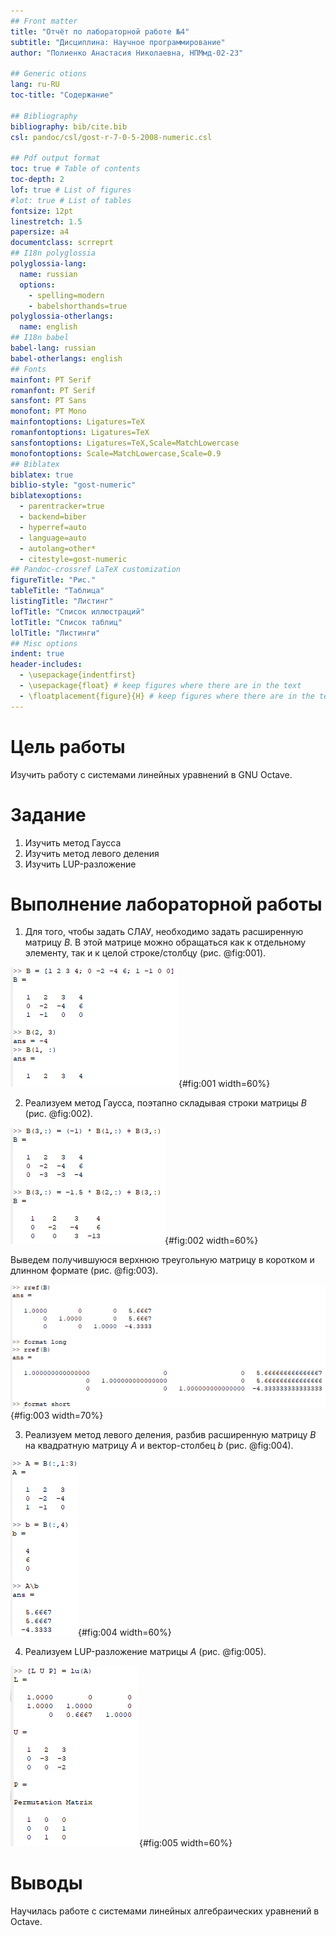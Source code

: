 ```yaml
---
## Front matter
title: "Отчёт по лабораторной работе №4"
subtitle: "Дисциплина: Научное программирование"
author: "Полиенко Анастасия Николаевна, НПМмд-02-23"

## Generic otions
lang: ru-RU
toc-title: "Содержание"

## Bibliography
bibliography: bib/cite.bib
csl: pandoc/csl/gost-r-7-0-5-2008-numeric.csl

## Pdf output format
toc: true # Table of contents
toc-depth: 2
lof: true # List of figures
#lot: true # List of tables
fontsize: 12pt
linestretch: 1.5
papersize: a4
documentclass: scrreprt
## I18n polyglossia
polyglossia-lang:
  name: russian
  options:
	- spelling=modern
	- babelshorthands=true
polyglossia-otherlangs:
  name: english
## I18n babel
babel-lang: russian
babel-otherlangs: english
## Fonts
mainfont: PT Serif
romanfont: PT Serif
sansfont: PT Sans
monofont: PT Mono
mainfontoptions: Ligatures=TeX
romanfontoptions: Ligatures=TeX
sansfontoptions: Ligatures=TeX,Scale=MatchLowercase
monofontoptions: Scale=MatchLowercase,Scale=0.9
## Biblatex
biblatex: true
biblio-style: "gost-numeric"
biblatexoptions:
  - parentracker=true
  - backend=biber
  - hyperref=auto
  - language=auto
  - autolang=other*
  - citestyle=gost-numeric
## Pandoc-crossref LaTeX customization
figureTitle: "Рис."
tableTitle: "Таблица"
listingTitle: "Листинг"
lofTitle: "Список иллюстраций"
lotTitle: "Список таблиц"
lolTitle: "Листинги"
## Misc options
indent: true
header-includes:
  - \usepackage{indentfirst}
  - \usepackage{float} # keep figures where there are in the text
  - \floatplacement{figure}{H} # keep figures where there are in the text
---
```


# Цель работы

Изучить работу с системами линейных уравнений в GNU Octave.

# Задание

1. Изучить метод Гаусса
1. Изучить метод левого деления
1. Изучить LUP-разложение

# Выполнение лабораторной работы

1. Для того, чтобы задать СЛАУ, необходимо задать расширенную матрицу *B*. В этой матрице можно обращаться как к отдельному элементу, так и к целой строке/столбцу (рис. @fig:001).

![Матрица B](image/1.png){#fig:001 width=60%}

2. Реализуем метод Гаусса, поэтапно складывая строки матрицы *B* (рис. @fig:002).

![Метод Гаусса](image/2.png){#fig:002 width=60%}

Выведем получившуюся верхнюю треугольную матрицу в коротком и длинном формате (рис. @fig:003).

![Форматы вывода](image/3.png){#fig:003 width=70%}

3. Реализуем метод левого деления, разбив расширенную матрицу *B* на квадратную матрицу *A* и вектор-столбец *b* (рис. @fig:004).

![Метод левого деления](image/4.png){#fig:004 width=60%}

4. Реализуем LUP-разложение матрицы *A* (рис. @fig:005).

![LUP-разложение](image/5.png){#fig:005 width=60%}

# Выводы

Научилась работе с системами линейных алгебраических уравнений в Octave.
